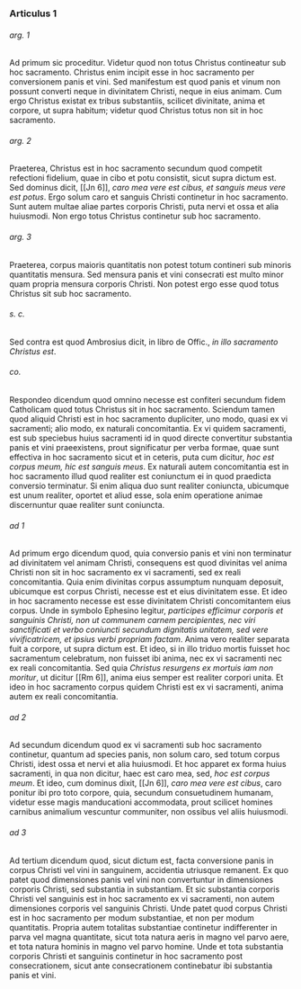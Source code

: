 ### Articulus 1

###### arg. 1
Ad primum sic proceditur. Videtur quod non totus Christus contineatur sub hoc sacramento. Christus enim incipit esse in hoc sacramento per conversionem panis et vini. Sed manifestum est quod panis et vinum non possunt converti neque in divinitatem Christi, neque in eius animam. Cum ergo Christus existat ex tribus substantiis, scilicet divinitate, anima et corpore, ut supra habitum; videtur quod Christus totus non sit in hoc sacramento.

###### arg. 2
Praeterea, Christus est in hoc sacramento secundum quod competit refectioni fidelium, quae in cibo et potu consistit, sicut supra dictum est. Sed dominus dicit, [[Jn 6]], *caro mea vere est cibus, et sanguis meus vere est potus*. Ergo solum caro et sanguis Christi continetur in hoc sacramento. Sunt autem multae aliae partes corporis Christi, puta nervi et ossa et alia huiusmodi. Non ergo totus Christus continetur sub hoc sacramento.

###### arg. 3
Praeterea, corpus maioris quantitatis non potest totum contineri sub minoris quantitatis mensura. Sed mensura panis et vini consecrati est multo minor quam propria mensura corporis Christi. Non potest ergo esse quod totus Christus sit sub hoc sacramento.

###### s. c.
Sed contra est quod Ambrosius dicit, in libro de Offic., *in illo sacramento Christus est*.

###### co.
Respondeo dicendum quod omnino necesse est confiteri secundum fidem Catholicam quod totus Christus sit in hoc sacramento. Sciendum tamen quod aliquid Christi est in hoc sacramento dupliciter, uno modo, quasi ex vi sacramenti; alio modo, ex naturali concomitantia. Ex vi quidem sacramenti, est sub speciebus huius sacramenti id in quod directe convertitur substantia panis et vini praeexistens, prout significatur per verba formae, quae sunt effectiva in hoc sacramento sicut et in ceteris, puta cum dicitur, *hoc est corpus meum, hic est sanguis meus*. Ex naturali autem concomitantia est in hoc sacramento illud quod realiter est coniunctum ei in quod praedicta conversio terminatur. Si enim aliqua duo sunt realiter coniuncta, ubicumque est unum realiter, oportet et aliud esse, sola enim operatione animae discernuntur quae realiter sunt coniuncta.

###### ad 1
Ad primum ergo dicendum quod, quia conversio panis et vini non terminatur ad divinitatem vel animam Christi, consequens est quod divinitas vel anima Christi non sit in hoc sacramento ex vi sacramenti, sed ex reali concomitantia. Quia enim divinitas corpus assumptum nunquam deposuit, ubicumque est corpus Christi, necesse est et eius divinitatem esse. Et ideo in hoc sacramento necesse est esse divinitatem Christi concomitantem eius corpus. Unde in symbolo Ephesino legitur, *participes efficimur corporis et sanguinis Christi, non ut communem carnem percipientes, nec viri sanctificati et verbo coniuncti secundum dignitatis unitatem, sed vere vivificatricem, et ipsius verbi propriam factam*. Anima vero realiter separata fuit a corpore, ut supra dictum est. Et ideo, si in illo triduo mortis fuisset hoc sacramentum celebratum, non fuisset ibi anima, nec ex vi sacramenti nec ex reali concomitantia. Sed quia *Christus resurgens ex mortuis iam non moritur*, ut dicitur [[Rm 6]], anima eius semper est realiter corpori unita. Et ideo in hoc sacramento corpus quidem Christi est ex vi sacramenti, anima autem ex reali concomitantia.

###### ad 2
Ad secundum dicendum quod ex vi sacramenti sub hoc sacramento continetur, quantum ad species panis, non solum caro, sed totum corpus Christi, idest ossa et nervi et alia huiusmodi. Et hoc apparet ex forma huius sacramenti, in qua non dicitur, haec est caro mea, sed, *hoc est corpus meum*. Et ideo, cum dominus dixit, [[Jn 6]], *caro mea vere est cibus*, caro ponitur ibi pro toto corpore, quia, secundum consuetudinem humanam, videtur esse magis manducationi accommodata, prout scilicet homines carnibus animalium vescuntur communiter, non ossibus vel aliis huiusmodi.

###### ad 3
Ad tertium dicendum quod, sicut dictum est, facta conversione panis in corpus Christi vel vini in sanguinem, accidentia utriusque remanent. Ex quo patet quod dimensiones panis vel vini non convertuntur in dimensiones corporis Christi, sed substantia in substantiam. Et sic substantia corporis Christi vel sanguinis est in hoc sacramento ex vi sacramenti, non autem dimensiones corporis vel sanguinis Christi. Unde patet quod corpus Christi est in hoc sacramento per modum substantiae, et non per modum quantitatis. Propria autem totalitas substantiae continetur indifferenter in parva vel magna quantitate, sicut tota natura aeris in magno vel parvo aere, et tota natura hominis in magno vel parvo homine. Unde et tota substantia corporis Christi et sanguinis continetur in hoc sacramento post consecrationem, sicut ante consecrationem continebatur ibi substantia panis et vini.

